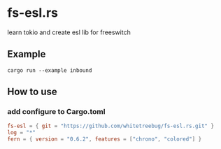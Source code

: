 # fs-esl.rs

learn tokio and create esl lib for freeswitch

## Example

```shell
cargo run --example inbound
```

## How to use

### add configure to Cargo.toml

```Toml
fs-esl = { git = "https://github.com/whitetreebug/fs-esl.rs.git" }
log = "*"
fern = { version = "0.6.2", features = ["chrono", "colored"] }
```
